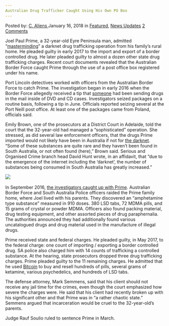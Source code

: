 ```yaml
---
Australian Drug Trafficker Caught Using His Own PO Box
---
```

<article class="post-listing post-24444 post type-post status-publish format-standard has-post-thumbnail hentry 
 tag-australian tag-box tag-caught tag-po tag-trafficker">
<div class="post-inner">
<span>Posted by: <a href="https://www.deepdotweb.com/author/caliens/" title="">C. Aliens </a></span>
<span>January 16, 2018</span>
<span>in <a href="https://www.deepdotweb.com/category/deepdot-news/" rel="category tag">Featured</a>, <a href="https://www.deepdotweb.com/category/news-updates/" rel="category tag">News Updates</a></span>
<span><a href="https://www.deepdotweb.com/2018/01/16/australian-drug-trafficker-caught-using-po-box/#comments">2 Comments</a></span>


<p>Joel Paul Prime, a 32-year-old Eyre Peninsula man, admitted “<a href="https://www.scribd.com/document/368100075/Bitcoin-Funded-Dark-Web-Drug-Trafficker-Joel-Prime-Caught-After-Using-Own-Port-Neil-Post-Box-on-Eyre-Peninsula">masterminding</a>” a darknet drug trafficking operation from his family’s rural home. He pleaded guilty in early 2017 to the import and export of a border controlled drug. He later pleaded guilty to almost a dozen other state drug trafficking charges. Recent court documents revealed that the Australian Border Force caught Prime through the use of a post office box registered under his name.</p>
<p>Port Lincoln detectives worked with officers from the Australian Border Force to catch Prime. The investigation began in early 2016 when the Border Force allegedly received a tip that <a href="https://www.deepdotweb.com/tag/vendor/">someone</a> had been sending drugs in the mail inside of DVD and CD cases. Investigators seized packages on a routine basis, following a tip in June. Officials reported seizing several at the Port Neill post office. At least one of the packages came from Poland, officials said.</p>
<p>Emily Brown, one of the prosecutors at a District Court in Adelaide, told the court that the 32-year-old had managed a “sophisticated” operation. She stressed, as did several law enforcement officers, that the drugs Prime imported would not likely have been in Australia if not for <a href="https://www.deepdotweb.com/tag/darknet/">the darknet</a>. “Some of these substances are quite rare and they haven’t been found in South Australia, or not often found (here),” Brown said. Serious and Organised Crime branch head David Hunt wrote, in an affidavit, that “due to the emergence of the internet including the ‘darknet’, the number of substances being consumed in South Australia has greatly increased.”</p>
<p><img class="wp-image-24447" src="/imgs/2018/01/word-image-26.jpeg" srcset="/imgs/2018/01/word-image-26.jpeg 660w, /imgs/2018/01/word-image-26-300x169.jpeg 300w" sizes="(max-width: 660px) 100vw, 660px" /></p>
<p>In September 2016, <a href="https://www.deepdotweb.com/2017/02/17/australian-border-force-busts-darknet-drug-buyer-importation-distribution/">the investigators caught up with Prime</a>. Australian Border Force and South Australia Police officers raided the Prime family home, where Joel lived with his parents. They discovered an “amphetamine type substance” measured in 910 doses. 380 LSD tabs, 72 MDMA pills, and 15 grams of crystal or powder MDMA. Officers also found packing material, drug testing equipment, and other assorted pieces of drug paraphernalia. The authorities announced they had additionally found various uncatalogued drugs and drug material used in the manufacture of illegal drugs.</p>
<p>Prime received state and federal charges. He pleaded guilty, in May 2017, to the federal charge: one count of importing / exporting a border controlled drug. SA police also charged him with 14 counts of trafficking a controlled substance. At the hearing, state prosecutors dropped three drug trafficking charges. Prime pleaded guilty to the 11 remaining charges. He admitted that he used <a href="https://www.deepdotweb.com/tag/bitcoin">Bitcoin</a> to buy and resell hundreds of pills, several grams of ketamine, various psychedelics, and hundreds of LSD tabs.</p>
<p>The defense attorney, Mark Semmens, said that his client should not receive any jail time for the crimes, even though the court emphasized how severe the charges were. He said that his client had recently broken up with his significant other and that Prime was in “a rather chaotic state.” Semmens argued that incarceration would be cruel to the 32-year-old’s parents.</p>
<p>Judge Rauf Soulio ruled to sentence Prime in March.</p>
</div>
<span style="display:none"><a href="https://www.deepdotweb.com/tag/australian/" rel="tag">australian</a> <a href="https://www.deepdotweb.com/tag/box/" rel="tag">box</a> <a href="https://www.deepdotweb.com/tag/caught/" rel="tag">caught</a>  <a href="https://www.deepdotweb.com/tag/po/" rel="tag">po</a> <a href="https://www.deepdotweb.com/tag/trafficker/" rel="tag">trafficker</a></span> <span style="display:none" class="updated">2018-01-16<a href="https://www.deepdotweb.com/author/caliens/" title="Posts by C. Aliens" rel="author">C. Aliens</a></strong></div>
</div>
</article>


